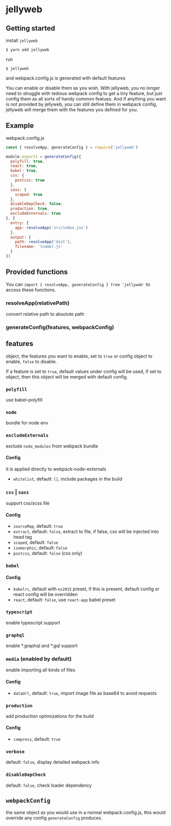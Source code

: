 # jellyweb

## Getting started

install `jellyweb`
```
$ yarn add jellyweb
```

run
```
$ jellyweb
```
and webpack.config.js is generated with default features

You can enable or disable them as you wish. With jellyweb, you no longer need to struggle with tedious webpack config to get a tiny feature, but just config them as all sorts of handy common featues. And if anything you want is not provided by jellyweb, you can still define them in webpack config, jellyweb will merge them with the features you defined for you.

## Example

webpack.config.js

```js
const { resolveApp, generateConfig } = require('jellyweb')

module.exports = generateConfig({
  polyfill: true,
  react: true,
  babel: true,
  css: {
    postcss: true
  },
  sass: {
    scoped: true
  },
  disableDepCheck: false,
  production: true,
  excludeExternals: true
}, {
  entry: {
    app: resolveApp('src/index.jsx')
  },
  output: {
    path: resolveApp('dist'),
    filename: '[name].js'
  }
})
```

## Provided functions

You can `import { resolveApp, generateConfig } from 'jellyweb'` to access these functions.

### resolveApp(relativePath)

convert relative path to absolute path

### generateConfig(features, webpackConfig)

## features

object, the features you want to enable, set to `true` or config object to enable, `false` to disable.

If a feature is set to `true`, default values under config will be used, if set to object, then this object will be merged with default config.

### `polyfill`

use babel-polyfill

### `node`

bundle for node env

### `excludeExternals`

exclude `node_modules` from webpack bundle

#### Config

it is applied directly to webpack-node-externals

- `whitelist`, default: `[]`, include packages in the build

### `css` | `sass`

support css/scss file

#### Config

- `sourceMap`, default: `true`
- `extract`, default: `false`, extract to file, if false, css will be injected into head tag
- `scoped`, default: `false`
- `isomorphic`, default: `false`
- `postcss`, default: `false` (css only)

### `babel`

#### Config

- `babelrc`, default with `es2015` preset, if this is present, default config or react config will be overridden
- `react`, default: `false`, use `react-app` babel preset

### `typescript`

enable typescript support

### `graphql`

enable *.graphql and *.gql support

### `media` (enabled by default)

enable importing all kinds of files

#### Config

- `dataUrl`, default: `true`, import image file as base64 to avoid requests

### `production`

add production optimizations for the build

#### Config

- `compress`, default: `true`

### `verbose`

default: `false`, display detailed webpack info

### `disableDepCheck`

default: `false`, check loader dependency

## `webpackConfig`

the same object as you would use in a normal webpack.config.js, this would override any config `generateConfig` produces.
